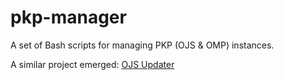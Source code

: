 # pkp-manager

A set of Bash scripts for managing PKP (OJS & OMP) instances.

A similar project emerged: [OJS Updater](https://github.com/ubffm/ojs_updater)
